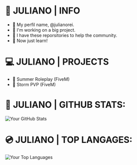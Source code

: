 # 📖 JULIANO | INFO

- 📄 My perfil name, @julianorei.
- 📄 I'm working on a big project.
- 📄 I have these reporsitories to help the community.
- 📄 Now just learn!

# 💻 JULIANO | PROJECTS

- 🌴 Summer Roleplay (FiveM)
- 🔫 Storm PVP (FiveM)

# 📀 JULIANO | GITHUB STATS:
![Your GitHub Stats](https://github-readme-stats.vercel.app/api?username=julianorei&show_icons=true&theme=dark)

# 💿 JULIANO | TOP LANGAGES:
![Your Top Languages](https://github-readme-stats.vercel.app/api/top-langs/?username=julianorei&layout=compact&theme=dark)
